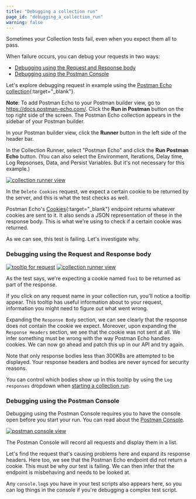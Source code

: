 ```yaml
---
title: "Debugging a collection run"
page_id: "debugging_a_collection_run"
warning: false
---
```


Sometimes your Collection tests fail, even when you expect them all to pass. 

When failure occurs, you can debug your requests in two ways:

* [Debugging using the Request and Response body](#debugging-using-the-request-and-response-body)
* [Debugging using the Postman Console](#debugging-using-the-postman-console)


Let's explore debugging request in example using the [Postman Echo collection](https://docs.postman-echo.com/){:target="_blank"}.

**Note**: To add Postman Echo to your Postman builder view, go to https://docs.postman-echo.com/. Click the **Run in Postman** button on the top right side of the screen. The Postman Echo collection appears in the sidebar of your Postman builder.

In your Postman builder view, click the **Runner** button in the left side of the header bar.

In the Collection Runner, select "Postman Echo" and click the **Run Postman Echo** button. (You can also select the Environment, Iterations, Delay time, Log Repsonses, Data, and Persist Variables. But it's not necessary for this example.)

[![collection runner view](https://s3.amazonaws.com/postman-static-getpostman-com/postman-docs/58531976.png)](https://s3.amazonaws.com/postman-static-getpostman-com/postman-docs/58531976.png)

In the `Delete Cookies` request, we expect a certain cookie to be returned by the server, and this is what the test checks as well. 

Postman Echo's [Cookies](https://docs.postman-echo.com/#37368024-f6a8-0f70-85fc-7e876cde9e33){:target="_blank"} endpoint returns whatever cookies are sent to it. It also sends a JSON representation of these in the response body. This is what we're using to check if a certain cookie was returned.

As we can see, this test is failing. Let's investigate why.

### Debugging using the Request and Response body

[![tooltip for request](https://s3.amazonaws.com/postman-static-getpostman-com/postman-docs/58532000.png)](https://s3.amazonaws.com/postman-static-getpostman-com/postman-docs/58532000.png)
[![collection runner view](https://s3.amazonaws.com/postman-static-getpostman-com/postman-docs/58532254.png)](https://s3.amazonaws.com/postman-static-getpostman-com/postman-docs/58532254.png)

As the test says, we're expecting a cookie named `foo1` to be returned as part of the response. 

If you click on any request name in your collection run, you'll notice a tooltip appear. This tooltip has useful information about to your request, information you might need to figure out what went wrong. 

Expanding the `Response Body` section, we can see clearly that the response does not contain the cookie we expect. Moreover, upon expanding the `Response Headers` section, we see that the cookie was not sent at all. We infer something must be wrong with the way Postman Echo handles cookies. We can now go ahead and patch this up in our API and try again.

Note that only response bodies less than 300KBs are attempted to be displayed. Your response headers and bodies are never synced for security reasons. 

You can control which bodies show up in this tooltip by using the `Log responses` dropdown when [starting a collection run](/docs/v6/postman/collection_runs/starting_a_collection_run).

### Debugging using the Postman Console

Debugging using the Postman Console requires you to have the console open before you start your run. You can read about the [Postman Console](/docs/v6/postman/sending_api_requests/debugging_and_logs).

[![postman console view](https://s3.amazonaws.com/postman-static-getpostman-com/postman-docs/58532402.png)](https://s3.amazonaws.com/postman-static-getpostman-com/postman-docs/58532402.png)

The Postman Console will record all requests and display them in a list.

Let's find the request that's causing problems here and expand its response headers. Here too, we see that the Postman Echo endpoint did not return a cookie. This must be why our test is failing. We can then infer that the endpoint is misbehaving and needs to be looked at.

Any `console.log`s you have in your test scripts also appears here, so you can log things in the console if you're debugging a complex test script. 
